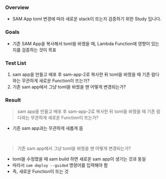 ### Overview
- SAM App toml 변경에 따라 새로운 stack이 뜨는지 검증하기 위한 Study 입니다.

### Goals
- 기존 SAM App을 복사해서 toml을 바꿨을 때, Lambda Function에 영향이 있는지를 검증하는 것이 목표  

### Test List
1. sam app을 만들고 배포 후 sam-app-2로 복사한 뒤 toml을 바꿨을 때 기존 람다와는 무관하게 새로운 Function이 뜨는가?
2. 기존 sam app에서 그냥 toml을 바꿨을 땐 어떻게 변경되는가?


### Result
> sam app을 만들고 배포 후 sam-app-2로 복사한 뒤 toml을 바꿨을 때 기존 람다와는 무관하게 새로운 Function이 뜨는가?

- 기존 sam app과는 무관하게 새롭게 뜸

<br>

> 기존 sam app에서 그냥 toml을 바꿨을 땐 어떻게 변경되는가?
- toml을 수정했을 때 sam build 하면 새로운 sam app이 생기는 것과 동일
- 따라서 `sam deploy --guided` 명령어를 입력해야 함 
- 즉, 새로운 Function이 뜨는 것

